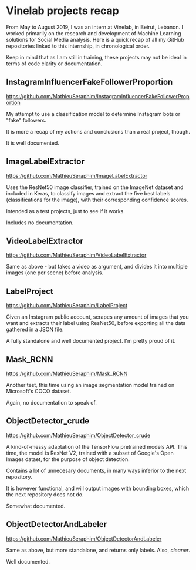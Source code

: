 # Vinelab projects recap

From May to August 2019, I was an intern at Vinelab, in Beirut, Lebanon. I worked primarily on the research and development of Machine Learning solutions for Social Media analysis. Here is a quick recap of all my GitHub repositories linked to this internship, in chronological order.

Keep in mind that as I am still in training, these projects may not be ideal in terms of code clarity or documentation.

## InstagramInfluencerFakeFollowerProportion

https://github.com/MathieuSeraphim/InstagramInfluencerFakeFollowerProportion

My attempt to use a classification model to determine Instagram bots or "fake" followers.

It is more a recap of my actions and conclusions than a real project, though.

It is well documented.

## ImageLabelExtractor

https://github.com/MathieuSeraphim/ImageLabelExtractor

Uses the ResNet50 image classifier, trained on the ImageNet dataset and included in Keras, to classify images and extract the five best labels (classifications for the image), with their corresponding confidence scores.

Intended as a test projects, just to see if it works.

Includes no documentation.

## VideoLabelExtractor

https://github.com/MathieuSeraphim/VideoLabelExtractor

Same as above - but takes a video as argument, and divides it into multiple images (one per scene) before analysis.

## LabelProject

https://github.com/MathieuSeraphim/LabelProject

Given an Instagram public account, scrapes any amount of images that you want and extracts their label using ResNet50, before exporting all the data gathered in a JSON file.

A fully standalone and well documented project. I'm pretty proud of it.

## Mask_RCNN

https://github.com/MathieuSeraphim/Mask_RCNN

Another test, this time using an image segmentation model trained on Microsoft's COCO dataset.

Again, no documentation to speak of.

## ObjectDetector_crude

https://github.com/MathieuSeraphim/ObjectDetector_crude

A kind-of-messy adaptation of the TensorFlow pretrained models API. This time, the model is ResNet V2, trained with a subset of Google's Open Images dataet, for the purpose of object detection.

Contains a lot of unnecesary documents, in many ways inferior to the next repository.

It is however functional, and will output images with bounding boxes, which the next repository does not do.

Somewhat documented.

## ObjectDetectorAndLabeler

https://github.com/MathieuSeraphim/ObjectDetectorAndLabeler

Same as above, but more standalone, and returns only labels. Also, *cleaner*.

Well documented.
